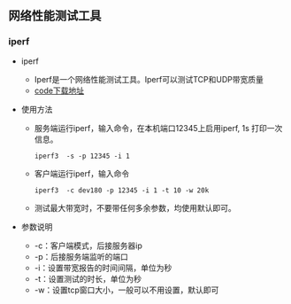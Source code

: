 ## 网络性能测试工具

### iperf
* iperf
    - Iperf是一个网络性能测试工具。Iperf可以测试TCP和UDP带宽质量
    - [code下载地址](https://code.google.com/archive/p/iperf/downloads)

* 使用方法
    - 服务端运行iperf，输入命令，在本机端口12345上启用iperf, 1s 打印一次信息。
      ```
      iperf3  -s -p 12345 -i 1
      ```
    - 客户端运行iperf，输入命令
      ```
      iperf3  -c dev180 -p 12345 -i 1 -t 10 -w 20k
      ```
    - 测试最大带宽时，不要带任何多余参数，均使用默认即可。

* 参数说明  
    - -c：客户端模式，后接服务器ip
    - -p：后接服务端监听的端口
    - -i：设置带宽报告的时间间隔，单位为秒
    - -t：设置测试的时长，单位为秒
    - -w：设置tcp窗口大小，一般可以不用设置，默认即可
